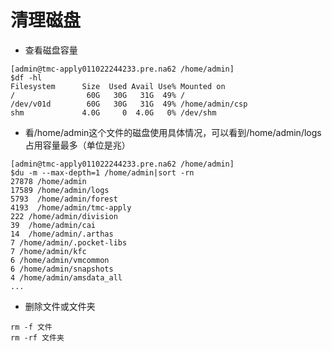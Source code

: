 # 清理磁盘

- 查看磁盘容量
```shell
[admin@tmc-apply011022244233.pre.na62 /home/admin]
$df -hl
Filesystem      Size  Used Avail Use% Mounted on
/                60G   30G   31G  49% /
/dev/v01d        60G   30G   31G  49% /home/admin/csp
shm             4.0G     0  4.0G   0% /dev/shm

```




- 看/home/admin这个文件的磁盘使用具体情况，可以看到/home/admin/logs占用容量最多（单位是兆）
```shell
[admin@tmc-apply011022244233.pre.na62 /home/admin]
$du -m --max-depth=1 /home/admin|sort -rn
27878 /home/admin
17589 /home/admin/logs
5793  /home/admin/forest
4193  /home/admin/tmc-apply
222 /home/admin/division
39  /home/admin/cai
14  /home/admin/.arthas
7 /home/admin/.pocket-libs
7 /home/admin/kfc
6 /home/admin/vmcommon
6 /home/admin/snapshots
4 /home/admin/amsdata_all
...
```




- 删除文件或文件夹
```shell
rm -f 文件
rm -rf 文件夹
```


